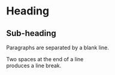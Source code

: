 <h1>Heading</h1>

<h2>Sub-heading</h2>

<p>Paragraphs are separated
by a blank line.</p>

<p>Two spaces at the end of a line<br />
produces a line break.</p>
